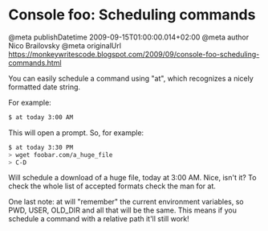 # Console foo: Scheduling commands

@meta publishDatetime 2009-09-15T01:00:00.014+02:00
@meta author Nico Brailovsky
@meta originalUrl https://monkeywritescode.blogspot.com/2009/09/console-foo-scheduling-commands.html

You can easily schedule a command using "at", which recognizes a nicely formatted date string.

For example:

```bash
$ at today 3:00 AM
```

This will open a prompt. So, for example:

```bash
$ at today 3:30 PM
> wget foobar.com/a_huge_file
> C-D
```

Will schedule a download of a huge file, today at 3:00 AM. Nice, isn't it?
To check the whole list of accepted formats check the man for at.

One last note: at will "remember" the current environment variables, so PWD, USER, OLD\_DIR and all that will be the same. This means if you schedule a command with a relative path it'll still work!

